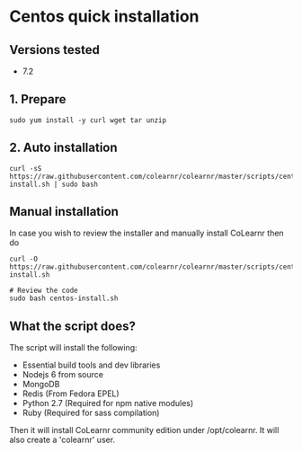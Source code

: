 # Centos quick installation

## Versions tested
- 7.2

## 1. Prepare
```
sudo yum install -y curl wget tar unzip
```

## 2. Auto installation
```
curl -sS https://raw.githubusercontent.com/colearnr/colearnr/master/scripts/centos-install.sh | sudo bash
```

## Manual installation

In case you wish to review the installer and manually install CoLearnr then do

```
curl -O https://raw.githubusercontent.com/colearnr/colearnr/master/scripts/centos-install.sh

# Review the code
sudo bash centos-install.sh
```

## What the script does?

The script will install the following:

- Essential build tools and dev libraries
- Nodejs 6 from source
- MongoDB
- Redis (From Fedora EPEL)
- Python 2.7 (Required for npm native modules)
- Ruby (Required for sass compilation)

Then it will install CoLearnr community edition under /opt/colearnr. It will also create a 'colearnr' user.
